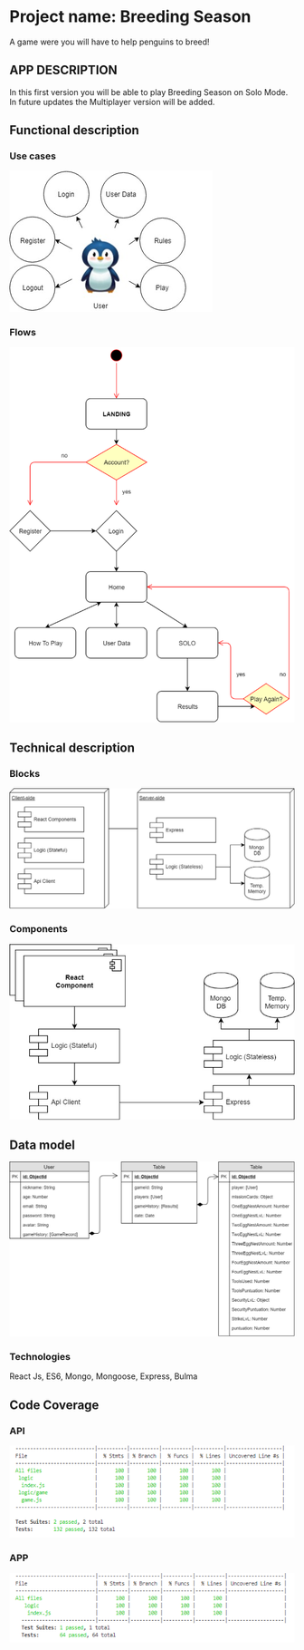 # Project name: Breeding Season

A game were you will have to help penguins to breed!

## APP DESCRIPTION

In this first version you will be able to play Breeding Season on Solo Mode. In future updates the Multiplayer version will be added.

## Functional description

### Use cases

![Usea cases](./img/use-cases.jpg)

 ### Flows

![List recipes flow](img/flow.png)

## Technical description

### Blocks

![Blocks](img/blocks.jpg)

### Components

![Components](img/components.jpg)

## Data model

![Data model](img/data-model.jpg)

### Technologies

React Js, ES6, Mongo, Mongoose, Express, Bulma

## Code Coverage

### API
![Test Coverage](img/API_COV.png) 

### APP
![Test Coverage](img/APP_COV.png) 


